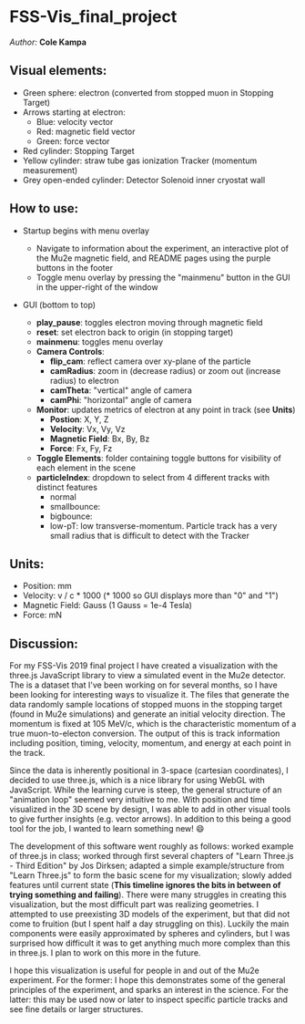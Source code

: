 # FSS-Vis_final_project
_Author:_ **Cole Kampa**

## Visual elements:
- Green sphere: electron (converted from stopped muon in Stopping Target)
- Arrows starting at electron:
  - Blue: velocity vector
  - Red: magnetic field vector
  - Green: force vector
- Red cylinder: Stopping Target
- Yellow cylinder: straw tube gas ionization Tracker (momentum measurement)
- Grey open-ended cylinder: Detector Solenoid inner cryostat wall

## How to use:
- Startup begins with menu overlay
  - Navigate to information about the experiment, an interactive plot of the Mu2e magnetic field, and README pages using the purple buttons in the footer
  - Toggle menu overlay by pressing the "mainmenu" button in the GUI in the upper-right of the window
  
- GUI (bottom to top)
  - **play_pause**: toggles electron moving through magnetic field
  - **reset**: set electron back to origin (in stopping target)
  - **mainmenu**: toggles menu overlay
  - **Camera Controls**:
    - **flip_cam**: reflect camera over xy-plane of the particle
    - **camRadius**: zoom in (decrease radius) or zoom out (increase radius) to electron
    - **camTheta**: "vertical" angle of camera
    - **camPhi**: "horizontal" angle of camera
  - **Monitor**: updates metrics of electron at any point in track (see **Units**)
    - **Postion**: X, Y, Z
    - **Velocity**: Vx, Vy, Vz
    - **Magnetic Field**: Bx, By, Bz
    - **Force**: Fx, Fy, Fz
  - **Toggle Elements**: folder containing toggle buttons for visibility of each element in the scene
  - **particleIndex**: dropdown to select from 4 different tracks with distinct features
    - normal
    - smallbounce:
    - bigbounce:
    - low-pT: low transverse-momentum. Particle track has a very small radius that is difficult to detect with the Tracker

## Units:
- Position: mm
- Velocity: v / c * 1000 (* 1000 so GUI displays more than "0" and "1")
- Magnetic Field: Gauss (1 Gauss = 1e-4 Tesla)
- Force: mN

## Discussion:
For my FSS-Vis 2019 final project I have created a visualization with the three.js JavaScript library to view a simulated event in the Mu2e detector. The is a dataset that I've been working on for several months, so I have been looking for interesting ways to visualize it. The files that generate the data randomly sample locations of stopped muons in the stopping target (found in Mu2e simulations) and generate an initial velocity direction. The momentum is fixed at 105 MeV/c, which is the characteristic momentum of a true muon-to-electon conversion. The output of this is track information including position, timing, velocity, momentum, and energy at each point in the track.

Since the data is inherently positional in 3-space (cartesian coordinates), I decided to use three.js, which is a nice library for using WebGL with JavaScript. While the learning curve is steep, the general structure of an "animation loop" seemed very intuitive to me. With position and time visualized in the 3D scene by design, I was able to add in other visual tools to give further insights (e.g. vector arrows). In addition to this being a good tool for the job, I wanted to learn something new! :smile:

The development of this software went roughly as follows: worked example of three.js in class; worked through first several chapters of "Learn Three.js - Third Edition" by Jos Dirksen; adapted a simple example/structure from "Learn Three.js" to form the basic scene for my visualization; slowly added features until current state (**This timeline ignores the bits in between of trying something and failing**). There were many struggles in creating this visualization, but the most difficult part was realizing geometries. I attempted to use preexisting 3D models of the experiment, but that did not come to fruition (but I spent half a day struggling on this). Luckily the main components were easily approximated by spheres and cylinders, but I was surprised how difficult it was to get anything much more complex than this in three.js. I plan to work on this more in the future.

I hope this visualization is useful for people in and out of the Mu2e experiment. For the former: I hope this demonstrates some of the general principles of the experiment, and sparks an interest in the science. For the latter: this may be used now or later to inspect specific particle tracks and see fine details or larger structures.
